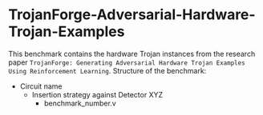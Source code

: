# TrojanForge-Adversarial-Hardware-Trojan-Examples
This benchmark contains the hardware Trojan instances from the research paper `TrojanForge: Generating Adversarial Hardware Trojan Examples Using Reinforcement Learning`.
Structure of the benchmark:

- Circuit name
  - Insertion strategy against Detector XYZ
    - benchmark_number.v


